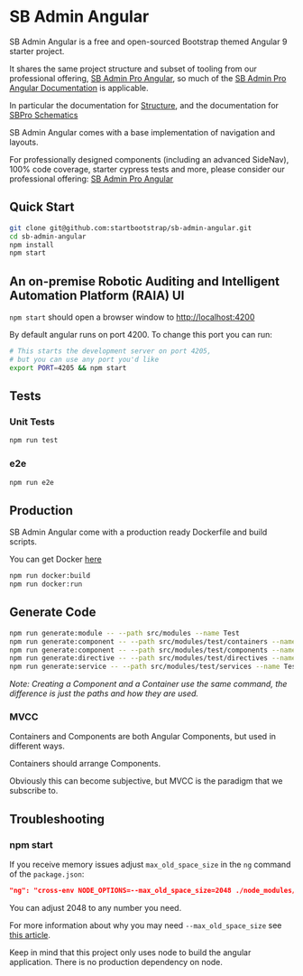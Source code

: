 # SB Admin Angular

SB Admin Angular is a free and open-sourced Bootstrap themed Angular 9 starter project.

It shares the same project structure and subset of tooling from our professional offering,
[SB Admin Pro Angular](https://themes.startbootstrap.com/sb-admin-pro-angular/),
so much of the [SB Admin Pro Angular Documentation](https://docs.startbootstrap.com/sb-admin-pro-angular/quickstart) is applicable.

In particular the documentation for [Structure](https://docs.startbootstrap.com/sb-admin-pro-angular/structure-root-level),
and the documentation for [SBPro Schematics](https://docs.startbootstrap.com/sb-admin-pro-angular/development-general#sb-pro-schematics)

SB Admin Angular comes with a base implementation of navigation and layouts.

For professionally designed components (including an advanced SideNav), 100% code coverage,
starter cypress tests and more, please consider our professional offering:
[SB Admin Pro Angular](https://themes.startbootstrap.com/sb-admin-pro-angular/)

## Quick Start

```bash
git clone git@github.com:startbootstrap/sb-admin-angular.git
cd sb-admin-angular
npm install
npm start
```

## An on-premise Robotic Auditing and Intelligent Automation Platform (RAIA) UI

`npm start` should open a browser window to <http://localhost:4200>

By default angular runs on port 4200. To change this port you can run:

```bash
# This starts the development server on port 4205,
# but you can use any port you'd like
export PORT=4205 && npm start
```

## Tests

### Unit Tests

```bash
npm run test
```

### e2e

```bash
npm run e2e
```

## Production

SB Admin Angular come with a production ready Dockerfile and build scripts.

You can get Docker [here](https://www.docker.com/get-started)

```bash
npm run docker:build
npm run docker:run
```

## Generate Code

```bash
npm run generate:module -- --path src/modules --name Test
npm run generate:component -- --path src/modules/test/containers --name Test
npm run generate:component -- --path src/modules/test/components --name Test
npm run generate:directive -- --path src/modules/test/directives --name Test
npm run generate:service -- --path src/modules/test/services --name Test
```

_Note: Creating a Component and a Container use the same command,
the difference is just the paths and how they are used._

### MVCC

Containers and Components are both Angular Components, but used in different ways.

Containers should arrange Components.

Obviously this can become subjective, but MVCC is the paradigm that we subscribe to.

## Troubleshooting

### npm start

If you receive memory issues adjust
`max_old_space_size` in the `ng` command of the `package.json`:

```json
"ng": "cross-env NODE_OPTIONS=--max_old_space_size=2048 ./node_modules/.bin/ng",
```

You can adjust 2048 to any number you need.

For more information about why you may need `--max_old_space_size`
see [this article](https://medium.com/@ashleydavis75/node-js-memory-limitations-30d3fe2664c0).

Keep in mind that this project only uses node to build the angular application.
There is no production dependency on node.
